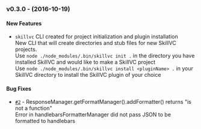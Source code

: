 ### v0.3.0 - (2016-10-19)

#### New Features
* ```skillvc``` CLI created for project initialization and plugin installation  
    New CLI that will create directories and stub files for new SkillVC projects.    
    Use ```node ./node_modules/.bin/skillvc init .``` in the directory you have installed SkillVC and would like to make a SkillVC project  
    Use ```node ./node_modules/.bin/skillvc install <pluginName> .``` in your SkillVC directory to install the
        SkillVC plugin of your choice


#### Bug Fixes
* [`#2`](https://github.com/sseaman/skillVC/issues/2) -   ResponseManager.getFormatManager().addFormatter() returns "is not a function"  
  Error in handlebarsFormatterManager did not pass JSON to be formatted to handlebars